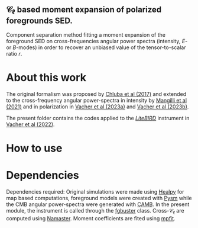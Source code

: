 ## $\mathcal{C}_{\ell}$ based moment expansion of polarized foregrounds SED.

Component separation method fitting a moment expansion of the foreground SED on cross-frequencies angular power spectra (intensity, $E$- or $B$-modes) in order to recover an unbiased value of the tensor-to-scalar ratio $r$.

# About this work

The original formalism was proposed by [Chluba et al (2017)](https://academic.oup.com/mnras/article/472/1/1195/4064377) and extended to the cross-frequency angular power-spectra in intensity by [Mangilli et al (2021)](https://www.aanda.org/articles/aa/abs/2021/03/aa37367-19/aa37367-19.html) and in polarization in [Vacher et al (2023a)](https://www.aanda.org/articles/aa/full_html/2023/01/aa43913-22/aa43913-22.html) and [Vacher et al (2023b)](https://www.aanda.org/articles/aa/full_html/2023/04/aa45292-22/aa45292-22.html).

The present folder contains the codes applied to the [$LiteBIRD$](https://academic.oup.com/ptep/article/2023/4/042F01/6835420?login=false) instrument in [Vacher et al (2022)](https://www.aanda.org/articles/aa/abs/2022/04/aa42664-21/aa42664-21.html).

# How to use

# Dependencies

Dependencies required: Original simulations were made using [Healpy](https://healpy.readthedocs.io/en/latest/) for map based computations, foreground models were created with [Pysm](https://github.com/galsci/pysm) while the CMB angular power-spectra were generated with [CAMB](https://camb.info/). In the present module, the instrument is called through the [fgbuster](https://github.com/fgbuster/fgbuster) class. Cross-$\mathcal{C}_{\ell}$ are computed using [Namaster](https://github.com/LSSTDESC/NaMaster). Moment coefficients are fited using [mpfit](https://github.com/segasai/astrolibpy/blob/master/mpfit/mpfit.py).